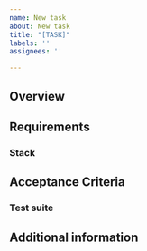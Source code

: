 ```yaml
---
name: New task
about: New task
title: "[TASK]"
labels: ''
assignees: ''

---
```


## Overview

## Requirements


### Stack


## Acceptance Criteria


### Test suite


## Additional information
